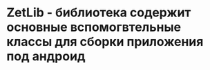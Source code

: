 # ZetLib - библиотека содержит основные вспомогвтельные классы для сборки приложения под андроид




